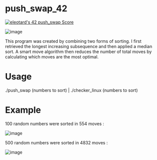 # push_swap_42

[![eleotard's 42 push_swap Score](https://badge42.vercel.app/api/v2/cl8nl1dqr01260gkytto8hg02/project/2581941)](https://github.com/JaeSeoKim/badge42)

![image](https://user-images.githubusercontent.com/98972278/185185431-c06a7d2c-1247-4dab-8a5f-d1fba1f01899.png)

This program was created by combining two forms of sorting. I first retrieved the longest increasing subsequence and then applied a median sort. A smart move algorithm then reduces the number of total moves by calculating which moves are the most optimal.

# Usage

./push_swap (numbers to sort) | ./checker_linux (numbers to sort)

# Example

100 random numbers were sorted in 554 moves :

![image](https://user-images.githubusercontent.com/98972278/185189088-ea1458a1-f395-44fc-b63b-c99ec9f9350c.png)

500 random numbers were sorted in 4832 moves :

![image](https://user-images.githubusercontent.com/98972278/185189773-7a147160-2839-46a2-9f7a-ed4a9a0ba16a.png)
